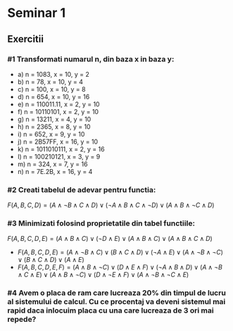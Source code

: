 # Seminar 1
<script id="MathJax-script" async src="https://cdn.jsdelivr.net/npm/mathjax@3/es5/tex-mml-chtml.js"></script>

## Exercitii

### #1 Transformati numarul n, din baza x in baza y:
- a) n = 1083, x = 10, y = 2
- b) n = 78, x = 10, y = 4
- c) n = 100, x = 10, y = 8
- d) n = 654, x = 10, y = 16
- e) n = 110011.11, x = 2, y = 10
- f) n = 10110101, x = 2, y = 10
- g) n = 13211, x = 4, y = 10
- h) n = 2365, x = 8, y = 10
- i) n = 652, x = 9, y = 10
- j) n = 2B57FF, x = 16, y = 10
- k) n = 1011010111, x = 2, y = 16
- l) n = 100210121, x = 3, y = 9
- m) n = 324, x = 7, y = 16
- n) n = 7E.2B, x = 16, y = 4

### #2 Creati tabelul de adevar pentru functia:

$F(A, B, C, D) = (A \wedge \neg B \wedge C \wedge D) \vee (\neg A \wedge B \wedge C \wedge \neg D) \vee (A \wedge B \wedge \neg C \wedge D)$

### #3 Minimizati folosind proprietatile din tabel functiile:

$F(A, B, C, D, E) = (A \wedge B \wedge C) \vee (\neg D \wedge E) \vee (A \wedge B \wedge C) \vee (A \wedge B \wedge C \wedge D)$
- $F(A, B, C, D, E) = (A \wedge \neg B \wedge C) \vee (B \wedge C \wedge D) \vee (\neg A \wedge E) \vee (A \wedge \neg B \wedge \neg C) \vee (B \wedge C \wedge D) \vee (A \wedge E)$
- $F(A, B, C, D, E, F) = (A \wedge B \wedge \neg C) \vee (D \wedge E \wedge F) \vee (\neg A \wedge B \wedge D) \vee (A \wedge \neg B \wedge C \wedge E) \vee (A \wedge B \wedge \neg C) \vee (D \wedge \neg E \wedge F) \vee (A \wedge \neg B \wedge \neg C \wedge E)$

### #4 Avem o placa de ram care lucreaza 20% din timpul de lucru al sistemului de calcul. Cu ce procentaj va deveni sistemul mai rapid daca inlocuim placa cu una care lucreaza de 3 ori mai repede?
